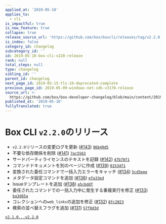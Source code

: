 ```yaml
---
applied_at: '2019-05-10'
applies_to:
  - cli
is_impactful: true
is_new_feature: true
collapse: true
release_source_url: 'https://github.com/box/boxcli/releases/tag/v2.2.0'
is_index: false
category_id: changelog
subcategory_id: ''
id: 2019-05-10-box-cli-v220-release
rank: null
total_steps: null
type: changelog
sibling_id: ''
parent_id: changelog
next_page_id: 2019-05-15-tls-10-deprecated-complete
previous_page_id: 2019-05-09-windows-net-sdk-v3170-release
source_url: >-
  https://github.com/box/box-developer-changelog/blob/main/content/2019/05-10-box-cli-v220-release.md
published_at: '2019-05-10'
fullyTranslated: true
---
```

# Box CLI `v2.2.0`のリリース

* `v2.2.0`リリースの変更ログを更新 ([#143](https://github.com/box/boxcli/pull/143)) [`96b49d5`](https://github.com/box/boxcli/commit/96b49d5)
* 不要な依存関係を削除 ([#141](https://github.com/box/boxcli/pull/141)) [`7ac5563`](https://github.com/box/boxcli/commit/7ac5563)
* サードパーティライセンスのテキストを記録 ([#142](https://github.com/box/boxcli/pull/142)) [`47b78f1`](https://github.com/box/boxcli/commit/47b78f1)
* コマンドドキュメントを別のページに作成 ([#139](https://github.com/box/boxcli/pull/139)) [`01534f1`](https://github.com/box/boxcli/commit/01534f1)
* 変換された委任コマンドで一括入力エラーをキャッチ ([#134](https://github.com/box/boxcli/pull/134)) [`5cd5eee`](https://github.com/box/boxcli/commit/5cd5eee)
* メタデータ設定コマンドを追加 ([#136](https://github.com/box/boxcli/pull/136)) [`efa33ed`](https://github.com/box/boxcli/commit/efa33ed)
* Issueテンプレートを追加 ([#138](https://github.com/box/boxcli/pull/138)) [`a5cbddf`](https://github.com/box/boxcli/commit/a5cbddf)
* 委任されたコマンドでの一括入力中に発生する重複実行を修正 ([#133](https://github.com/box/boxcli/pull/133)) [`ba3d65a`](https://github.com/box/boxcli/commit/ba3d65a)
* コレクションへの`web_links`の追加を修正 ([#132](https://github.com/box/boxcli/pull/132)) [`8fc2023`](https://github.com/box/boxcli/commit/8fc2023)
* 検索の並べ替えフラグを追加 ([#131](https://github.com/box/boxcli/pull/131)) [`57f8d3d`](https://github.com/box/boxcli/commit/57f8d3d)

[`v2.1.0...v2.2.0`](https://github.com/box/boxcli/compare/`v2.1.0...v2.2.0`)
